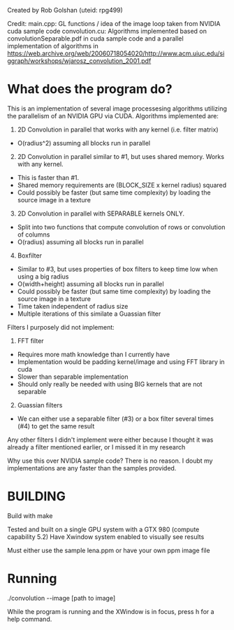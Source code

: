 Created by Rob Golshan (uteid: rpg499)

Credit:
main.cpp: GL functions / idea of the image loop taken from NVIDIA cuda sample code
convolution.cu: Algorithms implemented based on convolutionSeparable.pdf in cuda sample code and a parallel implementation of algorithms in https://web.archive.org/web/20060718054020/http://www.acm.uiuc.edu/siggraph/workshops/wjarosz_convolution_2001.pdf

What does the program do?
========================
This is an implementation of several image processesing algorithms utilizing the parallelism of an NVIDIA GPU via CUDA. Algorithms implemented are:
1. 2D Convolution in parallel that works with any kernel (i.e. filter matrix)
  * O(radius^2) assuming all blocks run in parallel
2. 2D Convolution in parallel similar to #1, but uses shared memory. Works with any kernel.
  * This is faster than #1.
  * Shared memory requirements are (BLOCK_SIZE x kernel radius) squared
  * Could possibly be faster (but same time complexity) by loading the source image in a texture
3. 2D Convolution in parallel with SEPARABLE kernels ONLY.
  * Split into two functions that compute convolution of rows or convolution of columns
  * O(radius) assuming all blocks run in parallel
4. Boxfilter
  * Similar to #3, but uses properties of box filters to keep time low when using a big radius
  * O(width+height) assuming all blocks run in parallel
  * Could possibly be faster (but same time complexity) by loading the source image in a texture
  * Time taken independent of radius size
  * Multiple iterations of this similate a Guassian filter

Filters I purposely did not implement:
1. FFT filter
  * Requires more math knowledge than I currently have
  * Implementation would be padding kernel/image and using FFT library in cuda
  * Slower than separable implementation
  * Should only really be needed with using BIG kernels that are not separable
2. Guassian filters
  * We can either use a separable filter (#3) or a box filter several times (#4) to get the same result

Any other filters I didn't implement were either because I thought it was already a filter mentioned earlier, or I missed it in my research



Why use this over NVIDIA sample code? There is no reason. I doubt my implementations are any faster than the samples provided.

BUILDING
==========================
Build with make

Tested and built on a single GPU system with a GTX 980 (compute capability 5.2)
Have Xwindow system enabled to visually see results

Must either use the sample lena.ppm or have your own ppm image file

Running
========================
./convolution --image [path to image]

While the program is running and the XWindow is in focus, press h for a help command.

